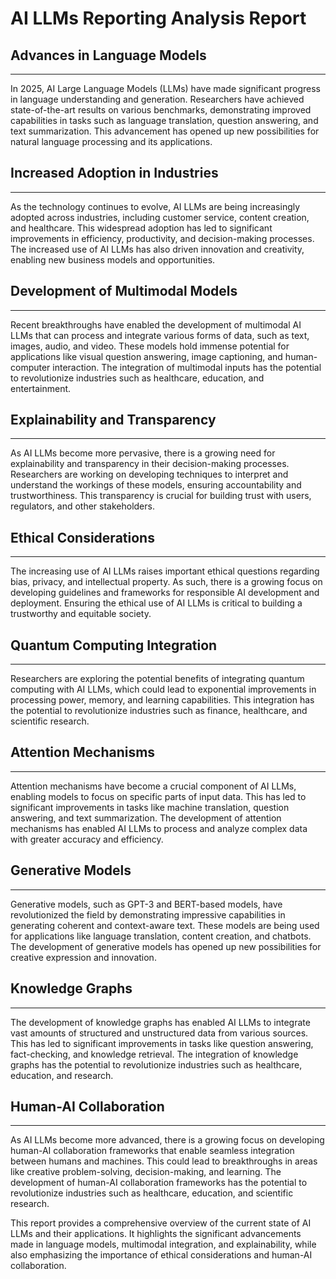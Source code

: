 **AI LLMs Reporting Analysis Report**
=====================================


## Advances in Language Models
-----------------------------

In 2025, AI Large Language Models (LLMs) have made significant progress in language understanding and generation. Researchers have achieved state-of-the-art results on various benchmarks, demonstrating improved capabilities in tasks such as language translation, question answering, and text summarization. This advancement has opened up new possibilities for natural language processing and its applications.

## Increased Adoption in Industries
-----------------------------------

As the technology continues to evolve, AI LLMs are being increasingly adopted across industries, including customer service, content creation, and healthcare. This widespread adoption has led to significant improvements in efficiency, productivity, and decision-making processes. The increased use of AI LLMs has also driven innovation and creativity, enabling new business models and opportunities.

## Development of Multimodal Models
-----------------------------------

Recent breakthroughs have enabled the development of multimodal AI LLMs that can process and integrate various forms of data, such as text, images, audio, and video. These models hold immense potential for applications like visual question answering, image captioning, and human-computer interaction. The integration of multimodal inputs has the potential to revolutionize industries such as healthcare, education, and entertainment.

## Explainability and Transparency
------------------------------------

As AI LLMs become more pervasive, there is a growing need for explainability and transparency in their decision-making processes. Researchers are working on developing techniques to interpret and understand the workings of these models, ensuring accountability and trustworthiness. This transparency is crucial for building trust with users, regulators, and other stakeholders.

## Ethical Considerations
-------------------------

The increasing use of AI LLMs raises important ethical questions regarding bias, privacy, and intellectual property. As such, there is a growing focus on developing guidelines and frameworks for responsible AI development and deployment. Ensuring the ethical use of AI LLMs is critical to building a trustworthy and equitable society.

## Quantum Computing Integration
--------------------------------

Researchers are exploring the potential benefits of integrating quantum computing with AI LLMs, which could lead to exponential improvements in processing power, memory, and learning capabilities. This integration has the potential to revolutionize industries such as finance, healthcare, and scientific research.

## Attention Mechanisms
----------------------

Attention mechanisms have become a crucial component of AI LLMs, enabling models to focus on specific parts of input data. This has led to significant improvements in tasks like machine translation, question answering, and text summarization. The development of attention mechanisms has enabled AI LLMs to process and analyze complex data with greater accuracy and efficiency.

## Generative Models
--------------------

Generative models, such as GPT-3 and BERT-based models, have revolutionized the field by demonstrating impressive capabilities in generating coherent and context-aware text. These models are being used for applications like language translation, content creation, and chatbots. The development of generative models has opened up new possibilities for creative expression and innovation.

## Knowledge Graphs
------------------

The development of knowledge graphs has enabled AI LLMs to integrate vast amounts of structured and unstructured data from various sources. This has led to significant improvements in tasks like question answering, fact-checking, and knowledge retrieval. The integration of knowledge graphs has the potential to revolutionize industries such as healthcare, education, and research.

## Human-AI Collaboration
-------------------------

As AI LLMs become more advanced, there is a growing focus on developing human-AI collaboration frameworks that enable seamless integration between humans and machines. This could lead to breakthroughs in areas like creative problem-solving, decision-making, and learning. The development of human-AI collaboration frameworks has the potential to revolutionize industries such as healthcare, education, and scientific research.

This report provides a comprehensive overview of the current state of AI LLMs and their applications. It highlights the significant advancements made in language models, multimodal integration, and explainability, while also emphasizing the importance of ethical considerations and human-AI collaboration.